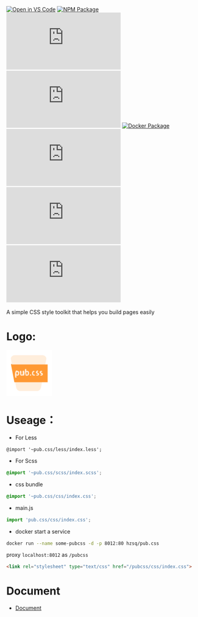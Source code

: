 [![Open in VS Code](https://open.vscode.dev/badges/open-in-vscode.svg)](https://open.vscode.dev/hz2/pub.css)
[![NPM Package](https://github.com/hz2/pub.css/actions/workflows/action.yml/badge.svg)](https://github.com/hz2/pub.css/actions/workflows/action.yml)
[![npm](https://img.shields.io/npm/v/pub.css)](https://www.npmjs.com/package/pub.css)
[![npm](https://img.shields.io/npm/dm/pub.css)](https://www.npmjs.com/package/pub.css)
[![Docker Package](https://github.com/hz2/pub.css/actions/workflows/action-docker.yml/badge.svg)](https://github.com/hz2/pub.css/actions/workflows/action-docker.yml)
[![Docker Image Version](https://img.shields.io/docker/v/hzsq/pub.css)](https://hub.docker.com/r/hzsq/pub.css)
![GitHub code size in bytes](https://img.shields.io/github/languages/code-size/hz2/pub.css) 
![GitHub last commit](https://img.shields.io/github/last-commit/hz2/pub.css) 


A simple CSS style toolkit that helps you build pages easily

# Logo:

<img src="./assets/logo-v2.svg" alt="logo" width="120px" loading="lazy">

# Useage：

- For Less

```less
@import '~pub.css/less/index.less';
```

- For Scss

```scss
@import '~pub.css/scss/index.scss';
```

- css bundle

```scss
@import '~pub.css/css/index.css';
```

- main.js

```js
import 'pub.css/css/index.css';
```

- docker
start a service
```bash
docker run --name some-pubcss -d -p 8012:80 hzsq/pub.css
```
proxy `localhost:8012` as `/pubcss`
```html
<link rel="stylesheet" type="text/css" href="/pubcss/css/index.css">
```

# Document

- [Document](./doc.md)
